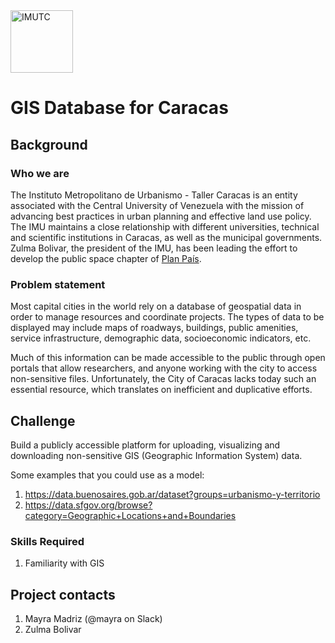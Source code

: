  <img src="https://raw.githubusercontent.com/code-for-venezuela/2019-april-codeathon/master/assets/imutc.jpg" alt="IMUTC" width="100" />

# GIS Database for Caracas

## Background

### Who we are

The Instituto Metropolitano de Urbanismo - Taller Caracas is an entity associated with the Central University of Venezuela with the mission of advancing best practices in urban planning and effective land use policy. The IMU maintains a close relationship with different universities, technical and scientific institutions in Caracas, as well as the municipal governments. Zulma Bolivar, the president of the IMU, has been leading the effort to develop the public space chapter of [Plan País](https://en.wikipedia.org/wiki/Plan_Pa%C3%ADs).

### Problem statement

Most capital cities in the world rely on a database of geospatial data in order to manage resources and coordinate projects. The types of data to be displayed may include maps of roadways, buildings, public amenities, service infrastructure, demographic data, socioeconomic indicators, etc.

Much of this information can be made accessible to the public through open portals that allow researchers, and anyone working with the city to access non-sensitive files. Unfortunately, the City of Caracas lacks today such an essential resource, which translates on inefficient and duplicative efforts.

## Challenge

Build a publicly accessible platform for uploading, visualizing and downloading non-sensitive GIS (Geographic Information System) data.

Some examples that you could use as a model:
1. https://data.buenosaires.gob.ar/dataset?groups=urbanismo-y-territorio
1. https://data.sfgov.org/browse?category=Geographic+Locations+and+Boundaries

### Skills Required
1. Familiarity with GIS

## Project contacts

1. Mayra Madriz (@mayra on Slack)
2. Zulma Bolivar
